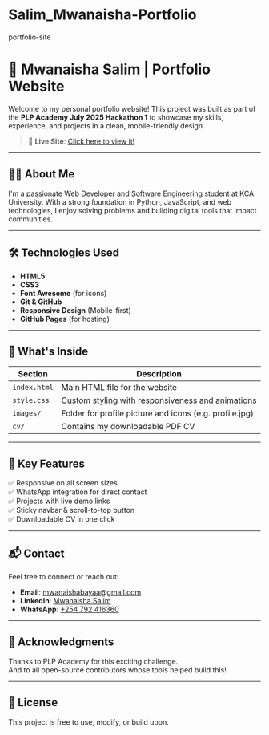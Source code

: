 # Salim_Mwanaisha-Portfolio

portfolio-site

# 🌟 Mwanaisha Salim | Portfolio Website

Welcome to my personal portfolio website! This project was built as part of the **PLP Academy July 2025 Hackathon 1** to showcase my skills, experience, and projects in a clean, mobile-friendly design.

> 🚀 **Live Site**: [Click here to view it!](https://zero-ishah.github.io/portfolio-site)

---

## 👩‍💻 About Me

I'm a passionate Web Developer and Software Engineering student at KCA University. With a strong foundation in Python, JavaScript, and web technologies, I enjoy solving problems and building digital tools that impact communities.

---

## 🛠️ Technologies Used

- **HTML5**
- **CSS3**
- **Font Awesome** (for icons)
- **Git & GitHub**
- **Responsive Design** (Mobile-first)
- **GitHub Pages** (for hosting)

---

## 📂 What's Inside

| Section      | Description                                             |
| ------------ | ------------------------------------------------------- |
| `index.html` | Main HTML file for the website                          |
| `style.css`  | Custom styling with responsiveness and animations       |
| `images/`    | Folder for profile picture and icons (e.g. profile.jpg) |
| `cv/`        | Contains my downloadable PDF CV                         |

---

## 💼 Key Features

✅ Responsive on all screen sizes  
✅ WhatsApp integration for direct contact  
✅ Projects with live demo links  
✅ Sticky navbar & scroll-to-top button  
✅ Downloadable CV in one click

---

## 📬 Contact

Feel free to connect or reach out:

- **Email**: mwanaishabayaa@gmail.com
- **LinkedIn**: [Mwanaisha Salim](https://www.linkedin.com/in/mwanaisha-salim-32b270285/)
- **WhatsApp**: [+254 792 416360](https://wa.me/254792416360)

---

## 🙌 Acknowledgments

Thanks to PLP Academy for this exciting challenge.  
And to all open-source contributors whose tools helped build this!

---

## 📌 License

This project is free to use, modify, or build upon.

